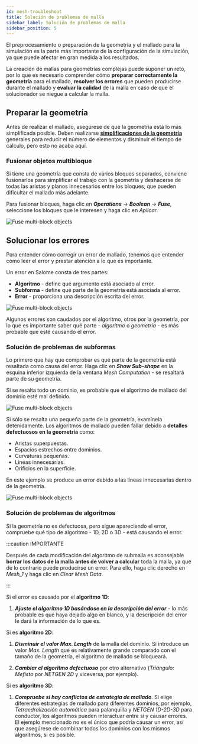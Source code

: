 ```yaml
---
id: mesh-troubleshoot
title: Solución de problemas de malla
sidebar_label: Solución de problemas de malla 
sidebar_position: 5
---
```

El preprocesamiento o preparación de la geometría y el mallado para la simulación es la parte más importante de la configuración de la simulación, ya que puede afectar en gran medida a los resultados.

La creación de mallas para geometrías complejas puede suponer un reto, por lo que es necesario comprender cómo **preparar correctamente la geometría** para el mallado, **resolver los errores** que pueden producirse durante el mallado y **evaluar la calidad** de la malla en caso de que el solucionador se niegue a calcular la malla.

## Preparar la geometría

Antes de realizar el mallado, asegúrese de que la geometría está lo más simplificada posible. Deben realizarse [**simplificaciones de la geometría**](/geometry/geometry-simplification) generales para reducir el número de elementos y disminuir el tiempo de cálculo, pero esto no acaba aquí.

### Fusionar objetos multibloque

Si tiene una geometría que consta de varios bloques separados, conviene fusionarlos para simplificar el trabajo con la geometría y deshacerse de todas las aristas y planos innecesarios entre los bloques, que pueden dificultar el mallado más adelante.

Para fusionar bloques, haga clic en ***Operations*** → ***Boolean*** → ***Fuse***, seleccione los bloques que le interesen y haga clic en *Aplicar*.

<p align="center">

![Fuse multi-block objects](assets/mesh-troubleshoot/fuse.png)

</p>

## Solucionar los errores

Para entender cómo corregir un error de mallado, tenemos que entender cómo leer el error y prestar atención a lo que es importante.

Un error en Salome consta de tres partes:

+ **Algoritmo** - define qué argumento está asociado al error.
+ **Subforma** - define qué parte de la geometría está asociada al error.
+ **Error** - proporciona una descripción escrita del error.

<p align="center">

![Fuse multi-block objects](assets/mesh-troubleshoot/1.png)

</p>

Algunos errores son caudados por el algoritmo, otros por la geometría, por lo que es importante saber qué parte - *algoritmo* o *geometría* - es más probable que esté causando el error.

### Solución de problemas de subformas

Lo primero que hay que comprobar es qué parte de la geometría está resaltada como causa del error. Haga clic en ***Show Sub-shape*** en la esquina inferior izquierda de la ventana *Mesh Computation* - se resaltará parte de su geometría.

Si se resalta todo un dominio, es probable que el algoritmo de mallado del dominio esté mal definido.

<p align="center">

![Fuse multi-block objects](assets/mesh-troubleshoot/2.png)

</p>

Si sólo se resalta una pequeña parte de la geometría, examínela detenidamente. Los algoritmos de mallado pueden fallar debido a **detalles defectuosos en la geometría** como:

+ Aristas superpuestas.
+ Espacios estrechos entre dominios.
+ Curvaturas pequeñas.
+ Líneas innecesarias.
+ Orificios en la superficie.

En este ejemplo se produce un error debido a las líneas innecesarias dentro de la geometría.

<p align="center">

![Fuse multi-block objects](assets/mesh-troubleshoot/3.png)

</p>

### Solución de problemas de algoritmos

Si la geometría no es defectuosa, pero sigue apareciendo el error, compruebe qué tipo de algoritmo - 1D, 2D o 3D - está causando el error.

:::caution IMPORTANTE

Después de cada modificación del algoritmo de submalla es aconsejable **borrar los datos de la malla antes de volver a calcular** toda la malla, ya que de lo contrario puede producirse un error. Para ello, haga clic derecho en *Mesh_1* y haga clic en *Clear Mesh Data*.

:::

Si el error es causado por el **algoritmo 1D**:

1. ***Ajuste el algoritmo 1D basándose en la descripción del error*** - lo más probable es que haya dejado algo en blanco, y la descripción del error le dará la información de lo que es.

Si es **algoritmo 2D**:

1. ***Disminuir el valor Max. Length*** de la malla del dominio. Si introduce un valor *Max. Length* que es relativamente grande comparado con el tamaño de la geometría, el algoritmo de mallado se bloqueará.

2. ***Cambiar el algoritmo defectuoso*** por otro alternativo (*Triángulo: Mefisto* por *NETGEN 2D* y viceversa, por ejemplo).

Si es **algoritmo 3D**:

1. ***Compruebe si hay conflictos de estrategia de mallado***. Si elige diferentes estrategias de mallado para diferentes dominios, por ejemplo, *Tetraedralización automática* para palanquilla y *NETGEN 1D-2D-3D* para conductor, los algoritmos pueden interactuar entre sí y causar errores. El ejemplo mencionado no es el único que podría causar un error, así que asegúrese de combinar todos los dominios con los mismos algoritmos, si es posible.

